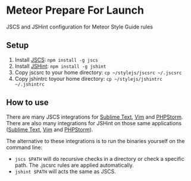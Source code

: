 # Meteor Prepare For Launch

JSCS and JSHint configuration for Meteor Style Guide rules

## Setup

1. Install [JSCS][jscs]: `npm install -g jscs`
2. Install [JSHint][jshint]: `npm install -g jshint`
3. Copy jscsrc to your home directory: `cp ~/stylejs/jscsrc ~/.jscsrc`
4. Copy jshintrc toyour home directory: `cp ~/stylejs/jshintrc ~/.jshintrc`

## How to use

There are many JSCS integrations for [Sublime Text][subl-jscs], [Vim][vim-jscs] and [PHPStorm][pstorm-jscs]. There are also many integrations for JSHint on those same applications ([Sublime Text][subl-jshint], [Vim][vim-jshint] and [PHPStorm][pstorm-jshint]).

The alternative to these integrations is to run the binaries yourself on the command line:
* `jscs $PATH` will do recursive checks in a directory or check a specific path. The .jscsrc rules are applied automatically.
* `jshint $PATH` will acts the same as JSCS.

[jshint]: http://jshint.com
[jscs]: http://jscs.info
[subl-jscs]: https://packagecontrol.io/packages/SublimeLinter-jscs
[vim-jscs]: https://github.com/scrooloose/syntastic
[pstorm-jscs]: http://plugins.jetbrains.com/plugin/7554
[subl-jshint]: https://github.com/victorporof/Sublime-JSHint
[vim-jshint]: https://github.com/scrooloose/syntastic
[pstorm-jshint]: https://www.jetbrains.com/phpstorm/help/jshint.html
